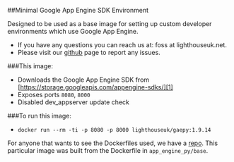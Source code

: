 ##Minimal Google App Engine SDK Environment

Designed to be used as a base image for setting up custom developer environments which use Google App Engine. 

 - If you have any questions you can reach us at: foss at
   lighthouseuk.net.
 - Please visit our [github][1] page to report any issues.

###This image:
 - Downloads the Google App Engine SDK from
   [https://storage.googleapis.com/appengine-sdks/][1]
 - Exposes ports `8080`, `8000`
 - Disabled dev_appserver update check

###To run this image:

 - `docker run --rm -ti -p 8080 -p 8000 lighthouseuk/gaepy:1.9.14`

For anyone that wants to see the Dockerfiles used, we have a [repo][1]. This particular image was built from the Dockerfile in `app_engine_py/base`.



  [1]: https://github.com/LighthouseUK/docker "LighthouseUK Github"